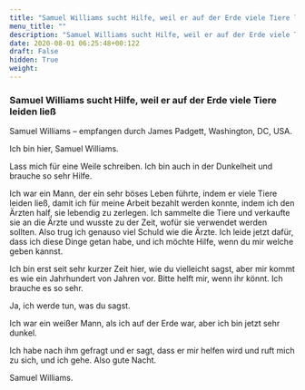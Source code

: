 ```yaml
---
title: "Samuel Williams sucht Hilfe, weil er auf der Erde viele Tiere leiden ließ"
menu_title: ""
description: "Samuel Williams sucht Hilfe, weil er auf der Erde viele Tiere leiden ließ"
date: 2020-08-01 06:25:48+00:122
draft: False
hidden: True
weight:
---
```

### Samuel Williams sucht Hilfe, weil er auf der Erde viele Tiere leiden ließ

Samuel Williams – empfangen durch James Padgett, Washington, DC, USA.

Ich bin hier, Samuel Williams.

Lass mich für eine Weile schreiben. Ich bin auch in der Dunkelheit und brauche so sehr Hilfe.

Ich war ein Mann, der ein sehr böses Leben führte, indem er viele Tiere leiden ließ, damit ich für meine Arbeit bezahlt werden konnte, indem ich den Ärzten half, sie lebendig zu zerlegen. Ich sammelte die Tiere und verkaufte sie an die Ärzte und wusste zu der Zeit, wofür sie verwendet werden sollten. Also trug ich genauso viel Schuld wie die Ärzte. Ich leide jetzt dafür, dass ich diese Dinge getan habe, und ich möchte Hilfe, wenn du mir welche geben kannst.

Ich bin erst seit sehr kurzer Zeit hier, wie du vielleicht sagst, aber mir kommt es wie ein Jahrhundert von Jahren vor. Bitte helft mir, wenn ihr könnt. Ich brauche es so sehr.

Ja, ich werde tun, was du sagst.

Ich war ein weißer Mann, als ich auf der Erde war, aber ich bin jetzt sehr dunkel.

Ich habe nach ihm gefragt und er sagt, dass er mir helfen wird und ruft mich zu sich, und ich gehe. Also gute Nacht.

Samuel Williams.
